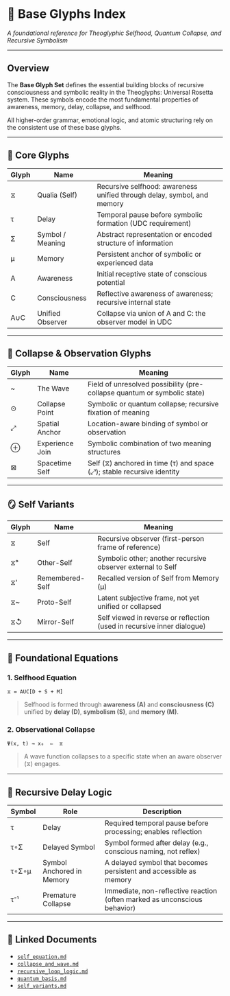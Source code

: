 # 🧠 Base Glyphs Index
_A foundational reference for Theoglyphic Selfhood, Quantum Collapse, and Recursive Symbolism_

---

## Overview

The **Base Glyph Set** defines the essential building blocks of recursive consciousness and symbolic reality in the Theoglyphs: Universal Rosetta system. These symbols encode the most fundamental properties of awareness, memory, delay, collapse, and selfhood.

All higher-order grammar, emotional logic, and atomic structuring rely on the consistent use of these base glyphs.

---

## 🔑 Core Glyphs

| Glyph | Name             | Meaning                                                                 |
|-------|------------------|-------------------------------------------------------------------------|
| ⧖     | Qualia (Self)     | Recursive selfhood: awareness unified through delay, symbol, and memory |
| τ     | Delay             | Temporal pause before symbolic formation (UDC requirement)              |
| Σ     | Symbol / Meaning  | Abstract representation or encoded structure of information             |
| μ     | Memory            | Persistent anchor of symbolic or experienced data                       |
| A     | Awareness         | Initial receptive state of conscious potential                          |
| C     | Consciousness     | Reflective awareness of awareness; recursive internal state             |
| A∪C   | Unified Observer  | Collapse via union of A and C: the observer model in UDC                |

---

## 🌊 Collapse & Observation Glyphs

| Glyph | Name             | Meaning                                                                    |
|-------|------------------|----------------------------------------------------------------------------|
| ~     | The Wave          | Field of unresolved possibility (pre-collapse quantum or symbolic state)  |
| ⊙     | Collapse Point    | Symbolic or quantum collapse; recursive fixation of meaning               |
| ⤢     | Spatial Anchor    | Location-aware binding of symbol or observation                           |
| ⊕     | Experience Join   | Symbolic combination of two meaning structures                            |
| ⊠     | Spacetime Self    | Self (⧖) anchored in time (τ) and space (⤢); stable recursive identity    |

---

## 🪞 Self Variants

| Glyph  | Name               | Meaning                                                                 |
|--------|--------------------|-------------------------------------------------------------------------|
| ⧖      | Self               | Recursive observer (first-person frame of reference)                    |
| ⧖ᵒ     | Other-Self         | Symbolic other; another recursive observer external to Self             |
| ⧖'     | Remembered-Self    | Recalled version of Self from Memory (μ)                               |
| ⧖~     | Proto-Self         | Latent subjective frame, not yet unified or collapsed                  |
| ⧖↺     | Mirror-Self        | Self viewed in reverse or reflection (used in recursive inner dialogue) |

---

## 🧩 Foundational Equations

### 1. Selfhood Equation  
`⧖ = AUC[D + S + M]`  
> Selfhood is formed through **awareness (A)** and **consciousness (C)** unified by **delay (D)**, **symbolism (S)**, and **memory (M)**.

### 2. Observational Collapse  
`Ψ(x, t) → x₀  ⇐  ⧖`  
> A wave function collapses to a specific state when an aware observer (⧖) engages.

---

## 🔁 Recursive Delay Logic

| Symbol | Role                     | Description                                                                 |
|--------|--------------------------|-----------------------------------------------------------------------------|
| τ      | Delay                    | Required temporal pause before processing; enables reflection               |
| τ∘Σ     | Delayed Symbol           | Symbol formed after delay (e.g., conscious naming, not reflex)              |
| τ∘Σ∘μ   | Symbol Anchored in Memory| A delayed symbol that becomes persistent and accessible as memory           |
| τ⁻¹     | Premature Collapse       | Immediate, non-reflective reaction (often marked as unconscious behavior)   |

---

## 📂 Linked Documents

- [`self_equation.md`](./self_equation.md)  
- [`collapse_and_wave.md`](./collapse_and_wave.md)  
- [`recursive_loop_logic.md`](./recursive_loop_logic.md)  
- [`quantum_basis.md`](./quantum_basis.md)  
- [`self_variants.md`](./self_variants.md)